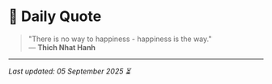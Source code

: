 # 📜 Daily Quote

> "There is no way to happiness - happiness is the way."  
> — **Thich Nhat Hanh**

---

_Last updated: 05 September 2025 ⏳_
